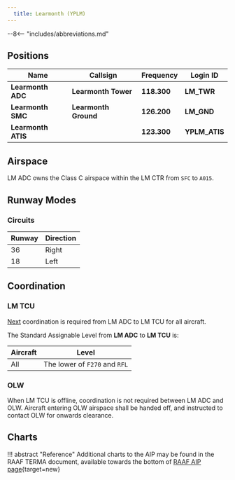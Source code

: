 ```yaml
---
  title: Learmonth (YPLM)
---
```


--8<-- "includes/abbreviations.md"

## Positions

| Name               | Callsign       | Frequency        | Login ID              |
| ------------------ | -------------- | ---------------- | --------------------------------------|
| **Learmonth ADC**    | **Learmonth Tower**  | **118.300**         | **LM_TWR**        |
| **Learmonth SMC**    | **Learmonth Ground**  | **126.200**      | **LM_GND**        |
| **Learmonth ATIS**    |   | **123.300**         | **YPLM_ATIS**       |

## Airspace
LM ADC owns the Class C airspace within the LM CTR from `SFC` to `A015`.

## Runway Modes
### Circuits

| Runway | Direction |
| ------ | ----------|
| 36     | Right  |
| 18     | Left |

## Coordination
### LM TCU
[Next](../../controller-skills/coordination.md#next) coordination is required from LM ADC to LM TCU for all aircraft.

The Standard Assignable Level from  **LM ADC** to **LM TCU** is:

| Aircraft | Level |
| -------- | ----- |
| All | The lower of `F270` and `RFL` |

### OLW
When LM TCU is offline, coordination is not required between LM ADC and OLW. Aircraft entering OLW airspace shall be handed off, and instructed to contact OLW for onwards clearance.

## Charts
!!! abstract "Reference"
    Additional charts to the AIP may be found in the RAAF TERMA document, available towards the bottom of [RAAF AIP page](https://ais-af.airforce.gov.au/australian-aip){target=new}